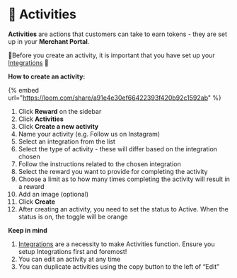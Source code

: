 # 🚴 Activities

**Activities** are actions that customers can take to earn tokens - they are set up in your **Merchant Portal**.

🚨Before you create an activity, it is important that you have set up your [Integrations](../../integrations/) 🚨

**How to create an activity:**

{% embed url="https://loom.com/share/a91e4e30ef66422393f420b92c1592ab" %}

1. Click **Reward** on the sidebar
2. Click **Activities**
3. Click **Create a new activity**
4. Name your activity (e.g. Follow us on Instagram)
5. Select an integration from the list
6. Select the type of activity - these will differ based on the integration chosen
7. Follow the instructions related to the chosen integration
8. Select the reward you want to provide for completing the activity
9. Choose a limit as to how many times completing the activity will result in a reward
10. Add an image (optional)
11. Click **Create**
12. After creating an activity, you need to set the status to Active. When the status is on, the toggle will be orange

**Keep in mind**

1. [Integrations](../../integrations/) are a necessity to make Activities function. Ensure you setup Integrations first and foremost!
2. You can edit an activity at any time
3. You can duplicate activities using the copy button to the left of “Edit”
